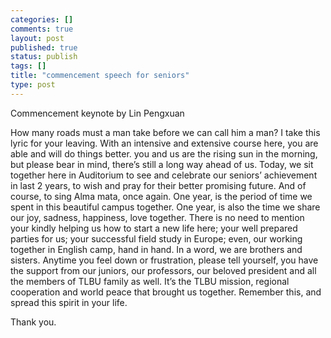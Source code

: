 ```yaml
--- 
categories: []
comments: true
layout: post
published: true
status: publish
tags: []
title: "commencement speech for seniors"
type: post
---
```

<div id="msgcns!3725CC0EE38B1F6!395" class="bvMsg">Commencement keynote by Lin Pengxuan

How many roads must a man take before we can call him a man? I take this lyric for your leaving. With an intensive and extensive course here, you are able and will do things better. you and us are the rising sun in the morning, but please bear in mind, there’s still a long way ahead of us.
Today, we sit together here in Auditorium to see and celebrate our seniors’ achievement in last 2 years, to wish and pray for their better promising future. And of course, to sing Alma mata, once again.
One year, is the period of time we spent in this beautiful campus together.
One year, is also the time we share our joy, sadness, happiness, love together. There is no need to mention your kindly helping us how to start a new life here; your well prepared parties for us; your successful field study in Europe; even, our working together in English camp, hand in hand. In a word, we are brothers and sisters.
Anytime you feel down or frustration, please tell yourself, you have the support from our juniors, our professors, our beloved president and all the members of TLBU family as well. It’s the TLBU mission, regional cooperation and world peace that brought us together. Remember this, and spread this spirit in your life.

Thank you.</div>
